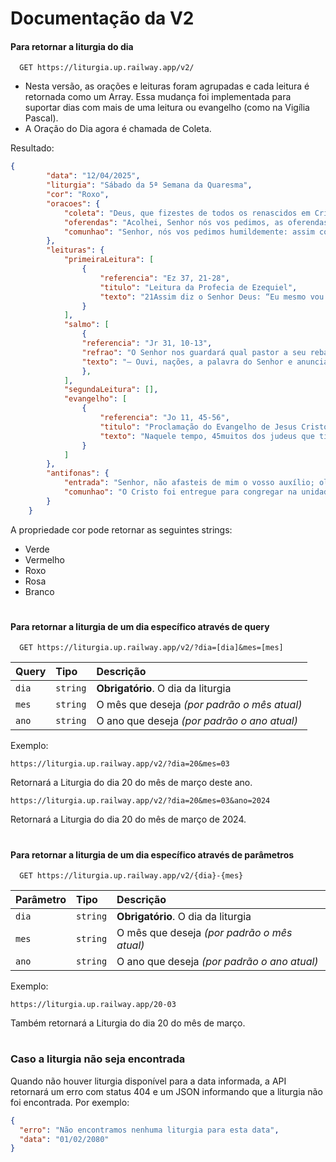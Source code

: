 # Documentação da V2

#### Para retornar a liturgia do dia

```
  GET https://liturgia.up.railway.app/v2/
```

  - Nesta versão, as orações e leituras foram agrupadas e cada leitura é retornada como um Array. Essa mudança foi implementada para suportar dias com mais de uma leitura ou evangelho (como na Vigília Pascal).
  - A Oração do Dia agora é chamada de Coleta.

Resultado:

```json
{
        "data": "12/04/2025",
        "liturgia": "Sábado da 5ª Semana da Quaresma",
        "cor": "Roxo",
        "oracoes": {
            "coleta": "Deus, que fizestes de todos os renascidos em Cristo uma nação santa e um sacerdócio régio, concedei-nos a vontade e a força de fazer o que ordenais, para que o povo chamado à eternidade seja concorde na fé e justo nas ações. Por nosso Senhor Jesus Cristo, vosso Filho, que é Deus, e convosco vive e reina, na unidade do Espírito Santo, por todos os séculos dos séculos.",
            "oferendas": "Acolhei, Senhor nós vos pedimos, as oferendas do nosso jejum; elas nos tornem dignos da graça do vosso perdão e nos conduzam às promessas eternas. Por Cristo, nosso Senhor.",
            "comunhao": "Senhor, nós vos pedimos humildemente: assim como nos alimentais com o sacramento do Corpo e Sangue de Cristo, dai-nos participar da natureza divina. Por Cristo, nosso Senhor."
        },
        "leituras": {
            "primeiraLeitura": [
                {
                    "referencia": "Ez 37, 21-28",
                    "titulo": "Leitura da Profecia de Ezequiel",
                    "texto": "21Assim diz o Senhor Deus: “Eu mesmo vou tomar os israelitas do meio das nações para onde foram, vou recolhê-los de toda parte e reconduzi-los para a sua terra. 22Farei deles uma nação única no país, nos montes de Israel, e apenas um rei reinará sobre todos eles. Nunca mais formarão duas nações, nem tornarão a dividir-se em dois reinos. 23Não se mancharão mais com os seus ídolos e nunca mais cometerão infames abominações. Eu os libertarei de todo o pecado que cometeram em sua infidelidade, e os purificarei. Eles serão o meu povo e eu serei o seu Deus. 24Meu servo Davi reinará sobre eles, e haverá para todos eles um único pastor. Viverão segundo meus preceitos e guardarão minhas leis, pondo-as em prática. 25Habitarão no país que dei a meu servo Jacó, onde moraram vossos pais; ali habitarão para sempre, também eles, com seus filhos e netos, e o meu servo Davi será o seu príncipe para sempre. 26Farei com eles uma aliança de paz, será uma aliança eterna. Eu os estabelecerei e multiplicarei, e no meio deles porei meu santuário para sempre. 27Minha morada estará junto deles. Eu serei o seu Deus e eles serão o meu povo. 28Assim as nações saberão que eu, o Senhor, santifico Israel, por estar o meu santuário no meio deles para sempre”."
                }
            ],
            "salmo": [
                {
                "referencia": "Jr 31, 10-13",
                "refrao": "O Senhor nos guardará qual pastor a seu rebanho.",
                "texto": "— Ouvi, nações, a palavra do Senhor e anunciai-a nas ilhas mais distantes: “Quem dispersou Israel, vai congregá-lo, e o guardará qual pastor a seu rebanho!” \n— Pois, na verdade, o Senhor remiu Jacó e o libertou do poder do prepotente. Voltarão para o monte de Sião, entre brados e cantos de alegria afluirão para as bênçãos do Senhor: \n— Então a virgem dançará alegremente, também o jovem e o velho exultarão; mudarei em alegria o seu luto, serei consolo e conforto após a guerra."
                },
            ],
            "segundaLeitura": [],
            "evangelho": [
                {
                    "referencia": "Jo 11, 45-56",
                    "titulo": "Proclamação do Evangelho de Jesus Cristo ✠ segundo João",
                    "texto": "Naquele tempo, 45muitos dos judeus que tinham ido à casa de Maria e viram o que Jesus fizera, creram nele. 46Alguns, porém, foram ter com os fariseus e contaram o que Jesus tinha feito. 47Então os sumos sacerdotes e os fariseus reuniram o Conselho e disseram: “O que faremos? Este homem realiza muitos sinais. 48Se deixamos que ele continue assim, todos vão acreditar nele, e virão os romanos e destruirão o nosso Lugar Santo e a nossa nação”.\n49Um deles, chamado Caifás, sumo sacerdote em função naquele ano, disse: “Vós não entendeis nada. 50Não percebeis que é melhor um só morrer pelo povo do que perecer a nação inteira?” 51Caifás não falou isso por si mesmo. Sendo sumo sacerdote em função naquele ano, profetizou que Jesus iria morrer pela nação. 52E não só pela nação, mas também para reunir os filhos de Deus dispersos. 53A partir desse dia, as autoridades judaicas tomaram a decisão de matar Jesus.\n54Por isso, Jesus não andava mais em público no meio dos judeus. Retirou-se para uma região perto do deserto, para a cidade chamada Efraim. Ali permaneceu com os seus discípulos. 55A Páscoa dos judeus estava próxima. Muita gente do campo tinha subido a Jerusalém para se purificar antes da Páscoa. 56Procuravam Jesus e, ao reunirem-se no Templo, comentavam entre si: “O que vos parece? Será que ele não vem para a festa?”"
                }
            ]
        },
        "antifonas": {
            "entrada": "Senhor, não afasteis de mim o vosso auxílio; olhai para mim em minha defesa, pois sou um verme e não um homem, vergonha dos homens e desprezo do povo. (Cf. Sl 21, 20. 7)",
            "comunhao": "O Cristo foi entregue para congregar na unidade os filhos de Deus, que estavam dispersos. (Cf. Jo 11, 52)"
        }
    }
```

A propriedade cor pode retornar as seguintes strings:
 - Verde
 - Vermelho
 - Roxo
 - Rosa
 - Branco


#

#### Para retornar a liturgia de um dia específico através de query

```
  GET https://liturgia.up.railway.app/v2/?dia=[dia]&mes=[mes]
```

| Query   | Tipo       | Descrição                           |
| :---------- | :--------- | :---------------------------------- |
| `dia` | `string` | **Obrigatório**. O dia da liturgia |
| `mes` | `string` | O mês que deseja *(por padrão o mês atual)* |
| `ano` | `string` | O ano que deseja *(por padrão o ano atual)* |

Exemplo:

```
https://liturgia.up.railway.app/v2/?dia=20&mes=03
```
Retornará a Liturgia do dia 20 do mês de março deste ano.



```
https://liturgia.up.railway.app/v2/?dia=20&mes=03&ano=2024
```
Retornará a Liturgia do dia 20 do mês de março de 2024.

#


#### Para retornar a liturgia de um dia específico através de parâmetros

```
  GET https://liturgia.up.railway.app/v2/{dia}-{mes}
```

| Parâmetro   | Tipo       | Descrição                           |
| :---------- | :--------- | :---------------------------------- |
| `dia` | `string` | **Obrigatório**. O dia da liturgia |
| `mes` | `string` | O mês que deseja *(por padrão o mês atual)* |
| `ano` | `string` | O ano que deseja *(por padrão o ano atual)* |

Exemplo:

```
https://liturgia.up.railway.app/20-03
```
Também retornará a Liturgia do dia 20 do mês de março.

#

### Caso a liturgia não seja encontrada

Quando não houver liturgia disponível para a data informada, a API retornará um erro com status 404 e um JSON informando que a liturgia não foi encontrada. Por exemplo:

```json
{
  "erro": "Não encontramos nenhuma liturgia para esta data",
  "data": "01/02/2080"
}
```
